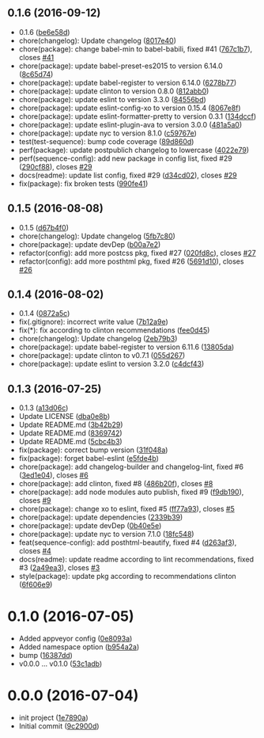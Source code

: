 <a name="0.1.6"></a>
## 0.1.6 (2016-09-12)

* 0.1.6 ([be6e58d](https://github.com/postload/post-sequence/commit/be6e58d))
* chore(changelog): Update changelog ([8017e40](https://github.com/postload/post-sequence/commit/8017e40))
* chore(package): change babel-min to babel-babili, fixed #41 ([767c1b7](https://github.com/postload/post-sequence/commit/767c1b7)), closes [#41](https://github.com/postload/post-sequence/issues/41)
* chore(package): update babel-preset-es2015 to version 6.14.0 ([8c65d74](https://github.com/postload/post-sequence/commit/8c65d74))
* chore(package): update babel-register to version 6.14.0 ([6278b77](https://github.com/postload/post-sequence/commit/6278b77))
* chore(package): update clinton to version 0.8.0 ([812abb0](https://github.com/postload/post-sequence/commit/812abb0))
* chore(package): update eslint to version 3.3.0 ([84556bd](https://github.com/postload/post-sequence/commit/84556bd))
* chore(package): update eslint-config-xo to version 0.15.4 ([8067e8f](https://github.com/postload/post-sequence/commit/8067e8f))
* chore(package): update eslint-formatter-pretty to version 0.3.1 ([134dccf](https://github.com/postload/post-sequence/commit/134dccf))
* chore(package): update eslint-plugin-ava to version 3.0.0 ([481a5a0](https://github.com/postload/post-sequence/commit/481a5a0))
* chore(package): update nyc to version 8.1.0 ([c59767e](https://github.com/postload/post-sequence/commit/c59767e))
* test(test-sequence): bump code coverage ([89d860d](https://github.com/postload/post-sequence/commit/89d860d))
* perf(package): update postpublich changelog to lowercase ([4022e79](https://github.com/postload/post-sequence/commit/4022e79))
* perf(sequence-config): add new package in config list, fixed #29 ([290cf88](https://github.com/postload/post-sequence/commit/290cf88)), closes [#29](https://github.com/postload/post-sequence/issues/29)
* docs(readme): update list config, fixed #29 ([d34cd02](https://github.com/postload/post-sequence/commit/d34cd02)), closes [#29](https://github.com/postload/post-sequence/issues/29)
* fix(package): fix broken tests ([990fe41](https://github.com/postload/post-sequence/commit/990fe41))



<a name="0.1.5"></a>
## 0.1.5 (2016-08-08)

* 0.1.5 ([d67b4f0](https://github.com/postload/post-sequence/commit/d67b4f0))
* chore(changelog): Update changelog ([5fb7c80](https://github.com/postload/post-sequence/commit/5fb7c80))
* chore(package): update devDep ([b00a7e2](https://github.com/postload/post-sequence/commit/b00a7e2))
* refactor(config): add more postcss pkg, fixed #27 ([020fd8c](https://github.com/postload/post-sequence/commit/020fd8c)), closes [#27](https://github.com/postload/post-sequence/issues/27)
* refactor(config): add more posthtml pkg, fixed #26 ([5691d10](https://github.com/postload/post-sequence/commit/5691d10)), closes [#26](https://github.com/postload/post-sequence/issues/26)



<a name="0.1.4"></a>
## 0.1.4 (2016-08-02)

* 0.1.4 ([0872a5c](https://github.com/postload/post-sequence/commit/0872a5c))
* fix(.gitignore): incorrect write value ([7b12a9e](https://github.com/postload/post-sequence/commit/7b12a9e))
* fix(*): fix according to clinton recommendations ([fee0d45](https://github.com/postload/post-sequence/commit/fee0d45))
* chore(changelog): Update changelog ([2eb79b3](https://github.com/postload/post-sequence/commit/2eb79b3))
* chore(package): update babel-register to version 6.11.6 ([13805da](https://github.com/postload/post-sequence/commit/13805da))
* chore(package): update clinton to v0.7.1 ([055d267](https://github.com/postload/post-sequence/commit/055d267))
* chore(package): update eslint to version 3.2.0 ([c4dcf43](https://github.com/postload/post-sequence/commit/c4dcf43))



<a name="0.1.3"></a>
## 0.1.3 (2016-07-25)

* 0.1.3 ([a13d06c](https://github.com/postload/post-sequence/commit/a13d06c))
* Update LICENSE ([dba0e8b](https://github.com/postload/post-sequence/commit/dba0e8b))
* Update README.md ([3b42b29](https://github.com/postload/post-sequence/commit/3b42b29))
* Update README.md ([8369742](https://github.com/postload/post-sequence/commit/8369742))
* Update README.md ([5cbc4b3](https://github.com/postload/post-sequence/commit/5cbc4b3))
* fix(package): correct bump version ([31f048a](https://github.com/postload/post-sequence/commit/31f048a))
* fix(package): forget babel-eslint ([e5fde4b](https://github.com/postload/post-sequence/commit/e5fde4b))
* chore(package): add changelog-builder and changelog-lint, fixed #6 ([3ed1e04](https://github.com/postload/post-sequence/commit/3ed1e04)), closes [#6](https://github.com/postload/post-sequence/issues/6)
* chore(package): add clinton, fixed #8 ([486b20f](https://github.com/postload/post-sequence/commit/486b20f)), closes [#8](https://github.com/postload/post-sequence/issues/8)
* chore(package): add node modules auto publish, fixed #9 ([f9db190](https://github.com/postload/post-sequence/commit/f9db190)), closes [#9](https://github.com/postload/post-sequence/issues/9)
* chore(package): change xo to eslint, fixed #5 ([ff77a93](https://github.com/postload/post-sequence/commit/ff77a93)), closes [#5](https://github.com/postload/post-sequence/issues/5)
* chore(package): update dependencies ([2339b39](https://github.com/postload/post-sequence/commit/2339b39))
* chore(package): update devDep ([0b40e5e](https://github.com/postload/post-sequence/commit/0b40e5e))
* chore(package): update nyc to version 7.1.0 ([18fc548](https://github.com/postload/post-sequence/commit/18fc548))
* feat(sequence-config): add posthtml-beautify, fixed #4 ([d263af3](https://github.com/postload/post-sequence/commit/d263af3)), closes [#4](https://github.com/postload/post-sequence/issues/4)
* docs(readme): update readme according to lint recommendations, fixed #3 ([2a49ea3](https://github.com/postload/post-sequence/commit/2a49ea3)), closes [#3](https://github.com/postload/post-sequence/issues/3)
* style(package): update pkg according to recommendations clinton ([6f606e9](https://github.com/postload/post-sequence/commit/6f606e9))



<a name="0.1.0"></a>
# 0.1.0 (2016-07-05)

* Added appveyor config ([0e8093a](https://github.com/postload/post-sequence/commit/0e8093a))
* Added namespace option ([b954a2a](https://github.com/postload/post-sequence/commit/b954a2a))
* bump ([16387dd](https://github.com/postload/post-sequence/commit/16387dd))
* v0.0.0 ... v0.1.0 ([53c1adb](https://github.com/postload/post-sequence/commit/53c1adb))



<a name="0.0.0"></a>
# 0.0.0 (2016-07-04)

* init project ([1e7890a](https://github.com/postload/post-sequence/commit/1e7890a))
* Initial commit ([9c2900d](https://github.com/postload/post-sequence/commit/9c2900d))



